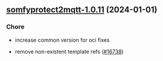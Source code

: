 

## [somfyprotect2mqtt-1.0.11](https://github.com/truecharts/charts/compare/somfyprotect2mqtt-1.0.10...somfyprotect2mqtt-1.0.11) (2024-01-01)

### Chore



- increase common version for oci fixes

- remove non-existent template refs ([#16738](https://github.com/truecharts/charts/issues/16738))